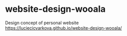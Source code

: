 # website-design-wooala
Design concept of personal website
https://luciecicvarkova.github.io/website-design-wooala/

